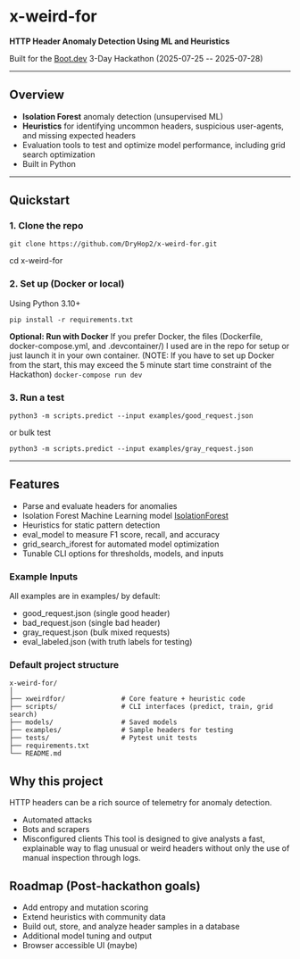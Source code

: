 # x-weird-for

**HTTP Header Anomaly Detection Using ML and Heuristics**

Built for the [Boot.dev](https://www.boot.dev/) 3-Day Hackathon (2025-07-25 -- 2025-07-28)

-----

## Overview

- **Isolation Forest** anomaly detection (unsupervised ML)
- **Heuristics** for identifying uncommon headers, suspicious user-agents, and missing expected headers
- Evaluation tools to test and optimize model performance, including grid search optimization
- Built in Python

-----

## Quickstart

### 1. Clone the repo
```git clone https://github.com/DryHop2/x-weird-for.git```

cd x-weird-for

### 2. Set up (Docker or local)
Using Python 3.10+

```pip install -r requirements.txt```

**Optional: Run with Docker**
If you prefer Docker, the files (Dockerfile, docker-compose.yml, and .devcontainer/) I used are in the repo for setup or just launch it in your own container.
(NOTE: If you have to set up Docker from the start, this may exceed the 5 minute start time constraint of the Hackathon)
```docker-compose run dev```

### 3. Run a test
```python3 -m scripts.predict --input examples/good_request.json```

or bulk test

```python3 -m scripts.predict --input examples/gray_request.json```

-----

## Features

- Parse and evaluate headers for anomalies
- Isolation Forest Machine Learning model [IsolationForest](https://scikit-learn.org/stable/modules/generated/sklearn.ensemble.IsolationForest.html)
- Heuristics for static pattern detection
- eval_model to measure F1 score, recall, and accuracy
- grid_search_iforest for automated model optimization
- Tunable CLI options for thresholds, models, and inputs

### Example Inputs
All examples are in examples/ by default:
- good_request.json (single good header)
- bad_request.json (single bad header)
- gray_request.json (bulk mixed requests)
- eval_labeled.json (with truth labels for testing)

### Default project structure
```
x-weird-for/
│
├── xweirdfor/              # Core feature + heuristic code
├── scripts/                # CLI interfaces (predict, train, grid search)
├── models/                 # Saved models
├── examples/               # Sample headers for testing
├── tests/                  # Pytest unit tests
├── requirements.txt
└── README.md
```

## Why this project
HTTP headers can be a rich source of telemetry for anomaly detection.
* Automated attacks
* Bots and scrapers
* Misconfigured clients
This tool is designed to give analysts a fast, explainable way to flag unusual or weird headers without only the use of manual inspection through logs.

## Roadmap (Post-hackathon goals)
* Add entropy and mutation scoring
* Extend heuristics with community data
* Build out, store, and analyze header samples in a database
* Additional model tuning and output
* Browser accessible UI (maybe)
